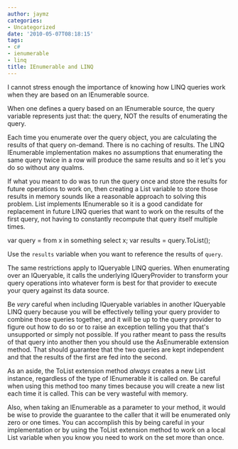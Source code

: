 ```yaml
---
author: jaymz
categories:
- Uncategorized
date: '2010-05-07T08:18:15'
tags:
- c#
- ienumerable
- linq
title: IEnumerable and LINQ
---
```

I cannot stress enough the importance of knowing how LINQ queries work when they are based on an IEnumerable source.

When one defines a query based on an IEnumerable source, the query variable represents just that: the query, NOT the results of enumerating the query.

Each time you enumerate over the query object, you are calculating the results of that query on-demand. There is no caching of results. The LINQ IEnumerable implementation makes no assumptions that enumerating the same query twice in a row will produce the same results and so it let's you do so without any qualms.

If what you meant to do was to run the query once and store the results for future operations to work on, then creating a List<T> variable to store those results in memory sounds like a reasonable approach to solving this problem. List<T> implements IEnumerable<T> so it is a good candidate for replacement in future LINQ queries that want to work on the results of the first query, not having to constantly recompute that query itself multiple times.

var query = from x in something select x;
var results = query.ToList();

Use the `results` variable when you want to reference the results of `query`.

The same restrictions apply to IQueryable LINQ queries. When enumerating over an IQueryable, it calls the underlying IQueryProvider to transform your query operations into whatever form is best for that provider to execute your query against its data source.

Be *very* careful when including IQueryable variables in another IQueryable LINQ query because you will be effectively telling your query provider to combine those queries together, and it will be up to the query provider to figure out how to do so or to raise an exception telling you that that's unsupported or simply not possible. If you rather meant to pass the results of that query into another then you should use the AsEnumerable extension method. That should guarantee that the two queries are kept independent and that the results of the first are fed into the second.

As an aside, the ToList extension method *always* creates a new List<T> instance, regardless of the type of IEnumerable<T> it is called on. Be careful when using this method too many times because you will create a new list each time it is called. This can be very wasteful with memory.

Also, when taking an IEnumerable<T> as a parameter to your method, it would be wise to provide the guarantee to the caller that it will be enumerated only zero or one times. You can accomplish this by being careful in your implementation or by using the ToList extension method to work on a local List variable when you know you need to work on the set more than once.